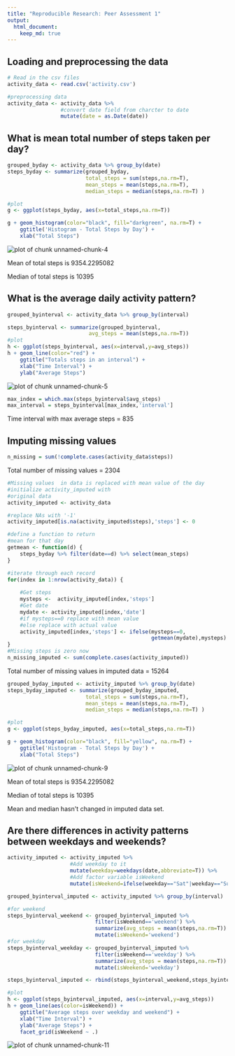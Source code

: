 ```yaml
---
title: "Reproducible Research: Peer Assessment 1"
output: 
  html_document:
    keep_md: true
---
```



## Loading and preprocessing the data


```r
# Read in the csv files
activity_data <- read.csv('activity.csv')
```


```r
#preprocessing data
activity_data <- activity_data %>% 
                 #convert date field from charcter to date
                 mutate(date = as.Date(date))
```


## What is mean total number of steps taken per day?

```r
grouped_byday <- activity_data %>% group_by(date)
steps_byday <- summarize(grouped_byday, 
                         total_steps = sum(steps,na.rm=T), 
                         mean_steps = mean(steps,na.rm=T), 
                         median_steps = median(steps,na.rm=T) )

#plot
g <- ggplot(steps_byday, aes(x=total_steps,na.rm=T))

g + geom_histogram(color="black", fill="darkgreen", na.rm=T) + 
    ggtitle('Histogram - Total Steps by Day') +
    xlab("Total Steps")
```

![plot of chunk unnamed-chunk-4](figure/unnamed-chunk-4-1.png) 

Mean of total steps is 9354.2295082

Median of total steps is 10395


## What is the average daily activity pattern?

```r
grouped_byinterval <- activity_data %>% group_by(interval)

steps_byinterval <- summarize(grouped_byinterval, 
                          avg_steps = mean(steps,na.rm=T))
#plot
h <- ggplot(steps_byinterval, aes(x=interval,y=avg_steps))
h + geom_line(color="red") + 
    ggtitle("Totals steps in an interval") + 
    xlab("Time Interval") + 
    ylab("Average Steps")
```

![plot of chunk unnamed-chunk-5](figure/unnamed-chunk-5-1.png) 


```r
max_index = which.max(steps_byinterval$avg_steps)
max_interval = steps_byinterval[max_index,'interval']
```

Time interval with max average steps = 835

## Imputing missing values


```r
n_missing = sum(!complete.cases(activity_data$steps))
```
Total number of missing values = 2304


```r
#Missing values  in data is replaced with mean value of the day
#initialize activity_imputed with 
#original data
activity_imputed <- activity_data

#replace NAs with '-1'
activity_imputed[is.na(activity_imputed$steps),'steps'] <- 0

#define a function to return
#mean for that day
getmean <- function(d) { 
    steps_byday %>% filter(date==d) %>% select(mean_steps)                     
}

#iterate through each record
for(index in 1:nrow(activity_data)) {
    
    #Get steps
    mysteps <-  activity_imputed[index,'steps']
    #Get date
    mydate <- activity_imputed[index,'date']
    #if mysteps==0 replace with mean value 
    #else replace with actual value
    activity_imputed[index,'steps'] <- ifelse(mysteps==0,
                                              getmean(mydate),mysteps)
}
#Missing steps is zero now
n_missing_imputed <- sum(complete.cases(activity_imputed))
```
Total number of missing values in imputed data = 15264


```r
grouped_byday_imputed <- activity_imputed %>% group_by(date)
steps_byday_imputed <- summarize(grouped_byday_imputed, 
                         total_steps = sum(steps,na.rm=T), 
                         mean_steps = mean(steps,na.rm=T), 
                         median_steps = median(steps,na.rm=T) )

#plot
g <- ggplot(steps_byday_imputed, aes(x=total_steps,na.rm=T))

g + geom_histogram(color="black", fill="yellow", na.rm=T) + 
    ggtitle('Histogram - Total Steps by Day') +
    xlab("Total Steps")
```

![plot of chunk unnamed-chunk-9](figure/unnamed-chunk-9-1.png) 

Mean of total steps is 9354.2295082

Median of total steps is 10395

Mean and median hasn't changed in imputed data set.

## Are there differences in activity patterns between weekdays and weekends?


```r
activity_imputed <- activity_imputed %>%
                    #Add weekday to it 
                    mutate(weekday=weekdays(date,abbreviate=T)) %>%
                    #Add factor variable isWeekend
                    mutate(isWeekend=ifelse(weekday=="Sat"|weekday=="Sun",'weekend','weekday'))
```


```r
grouped_byinterval_imputed <- activity_imputed %>% group_by(interval)

#for weekend
steps_byinterval_weekend <- grouped_byinterval_imputed %>%
                            filter(isWeekend=='weekend') %>%    
                            summarize(avg_steps = mean(steps,na.rm=T)) %>%
                            mutate(isWeekend='weekend')
#for weekday
steps_byinterval_weekday <- grouped_byinterval_imputed %>%
                            filter(isWeekend=='weekday') %>%    
                            summarize(avg_steps = mean(steps,na.rm=T)) %>%
                            mutate(isWeekend='weekday')

steps_byinterval_imputed <- rbind(steps_byinterval_weekend,steps_byinterval_weekday)

#plot
h <- ggplot(steps_byinterval_imputed, aes(x=interval,y=avg_steps))
h + geom_line(aes(color=isWeekend)) + 
    ggtitle("Average steps over weekday and weekend") + 
    xlab("Time Interval") + 
    ylab("Average Steps") +
    facet_grid(isWeekend ~ .)
```

![plot of chunk unnamed-chunk-11](figure/unnamed-chunk-11-1.png) 


